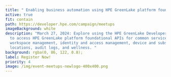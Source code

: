 ```yaml
---
title: " Enabling business automation using HPE GreenLake platform foundational APIs"
active: true
fit: contain
path: https://developer.hpe.com/campaign/meetups
imageBackground: white
description: "March 27, 2024: Explore using the HPE GreenLake Developer portal
  to access HPE GreenLake platform foundational APIs for common services such as
  workspace management, identity and access management, device and subscription,
  locations, audit logs, and wellness. "
background: rgba(0, 86, 122, 0.8);
label: Register Now!
priority: 4
image: /img/event-meetups-newlogo-400x400.png
---
```

